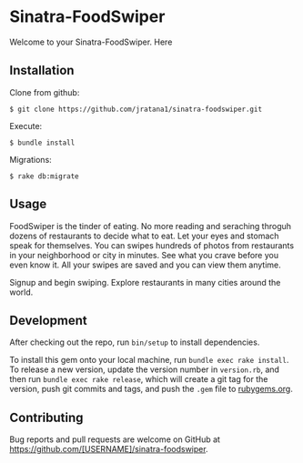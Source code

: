 # Sinatra-FoodSwiper

Welcome to your Sinatra-FoodSwiper.  Here

## Installation

Clone from github:

    $ git clone https://github.com/jratana1/sinatra-foodswiper.git

Execute:

    $ bundle install

Migrations:

    $ rake db:migrate


## Usage

FoodSwiper is the tinder of eating.  No more reading and seraching throguh dozens of restaurants to decide what to eat.  Let your eyes and stomach speak for themselves.  You can swipes hundreds of photos from restaurants in your neighborhood or city in minutes.  See what you crave before you even know it.  All your swipes are saved and you can view them anytime.  

Signup and begin swiping.  Explore restaurants in many cities around the world.

## Development

After checking out the repo, run `bin/setup` to install dependencies. 

To install this gem onto your local machine, run `bundle exec rake install`. To release a new version, update the version number in `version.rb`, and then run `bundle exec rake release`, which will create a git tag for the version, push git commits and tags, and push the `.gem` file to [rubygems.org](https://rubygems.org).

## Contributing

Bug reports and pull requests are welcome on GitHub at https://github.com/[USERNAME]/sinatra-foodswiper.

